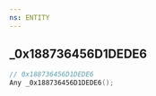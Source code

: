 ```yaml
---
ns: ENTITY
---
```

## _0x188736456D1DEDE6

```c
// 0x188736456D1DEDE6
Any _0x188736456D1DEDE6();
```


